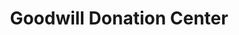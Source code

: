 ---
title: "Goodwill Donation Center"
url: /denver/goodwill-donation-center/
shop: Gebrauchtwaren
---